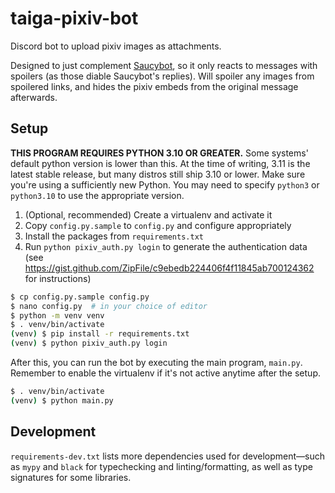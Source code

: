 # taiga-pixiv-bot

Discord bot to upload pixiv images as attachments.

Designed to just complement [Saucybot](https://github.com/Sn0wCrack/saucybot-discord), so it only reacts to messages with spoilers (as those diable Saucybot's replies). Will spoiler any images from spoilered links, and hides the pixiv embeds from the original message afterwards.

## Setup

**THIS PROGRAM REQUIRES PYTHON 3.10 OR GREATER.**
Some systems' default python version is lower than this. At the time of writing, 3.11 is the latest stable release, but many distros still ship 3.10 or lower. Make sure you're using a sufficiently new Python. You may need to specify `python3` or `python3.10` to use the appropriate version.

1. (Optional, recommended) Create a virtualenv and activate it
2. Copy `config.py.sample` to `config.py` and configure appropriately
3. Install the packages from `requirements.txt`
4. Run `python pixiv_auth.py login` to generate the authentication data (see https://gist.github.com/ZipFile/c9ebedb224406f4f11845ab700124362 for instructions)

```sh
$ cp config.py.sample config.py
$ nano config.py  # in your choice of editor
$ python -m venv venv
$ . venv/bin/activate
(venv) $ pip install -r requirements.txt
(venv) $ python pixiv_auth.py login
```

After this, you can run the bot by executing the main program, `main.py`. Remember to enable the virtualenv if it's not active anytime after the setup.

```sh
$ . venv/bin/activate
(venv) $ python main.py
```

## Development

`requirements-dev.txt` lists more dependencies used for development—such as `mypy` and `black` for typechecking and linting/formatting, as well as type signatures for some libraries.
